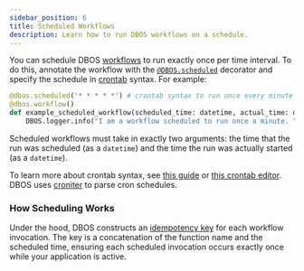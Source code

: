 ```yaml
---
sidebar_position: 6
title: Scheduled Workflows
description: Learn how to run DBOS workflows on a schedule.
---
```


You can schedule DBOS [workflows](./workflow-tutorial.md) to run exactly once per time interval.
To do this, annotate the workflow with the [`@DBOS.scheduled`](../reference-python/decorators.md#scheduled) decorator and specify the schedule in [crontab](https://en.wikipedia.org/wiki/Cron) syntax.  For example:

```python
@dbos.scheduled('* * * * *') # crontab syntax to run once every minute
@dbos.workflow()
def example_scheduled_workflow(scheduled_time: datetime, actual_time: datetime):
    DBOS.logger.info("I am a workflow scheduled to run once a minute. ")
```

Scheduled workflows must take in exactly two arguments: the time that the run was scheduled (as a `datetime`) and the time the run was actually started (as a `datetime`).

To learn more about crontab syntax, see [this guide](https://docs.gitlab.com/ee/topics/cron/) or [this crontab editor](https://crontab.guru/). DBOS uses [croniter](https://pypi.org/project/croniter/) to parse cron schedules.

### How Scheduling Works
Under the hood, DBOS constructs an [idempotency key](./idempotency-tutorial) for each workflow invocation.  The key is a concatenation of the function name and the scheduled time, ensuring each scheduled invocation occurs exactly once while your application is active.